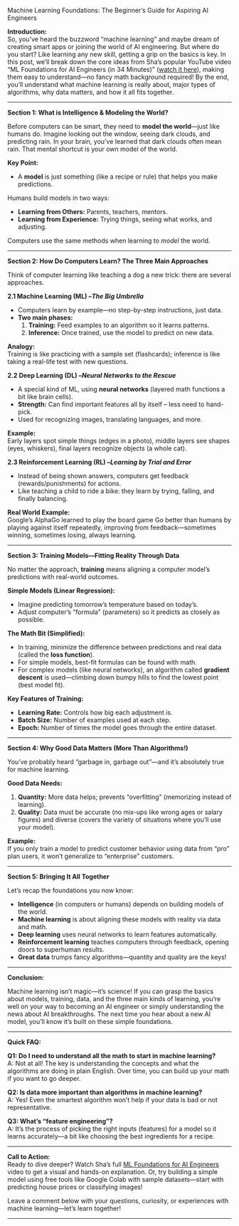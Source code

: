 Machine Learning Foundations: The Beginner’s Guide for Aspiring AI Engineers

**Introduction:**  
So, you’ve heard the buzzword “machine learning” and maybe dream of creating smart apps or joining the world of AI engineering. But where do you start? Like learning any new skill, getting a grip on the basics is key. In this post, we’ll break down the core ideas from Sha’s popular YouTube video “ML Foundations for AI Engineers (in 34 Minutes)” ([watch it here](https://www.youtube.com/watch?v=BUTjcAjfMgY)), making them easy to understand—no fancy math background required! By the end, you’ll understand what machine learning is really about, major types of algorithms, why data matters, and how it all fits together.

---

**Section 1: What is Intelligence & Modeling the World?**

Before computers can be smart, they need to **model the world**—just like humans do. Imagine looking out the window, seeing dark clouds, and predicting rain. In your brain, you’ve learned that dark clouds often mean rain. That mental shortcut is your own model of the world.

**Key Point:**  
- A **model** is just something (like a recipe or rule) that helps you make predictions.

Humans build models in two ways:
- **Learning from Others:** Parents, teachers, mentors.
- **Learning from Experience:** Trying things, seeing what works, and adjusting.

Computers use the same methods when learning to *model* the world.

---

**Section 2: How Do Computers Learn? The Three Main Approaches**

Think of computer learning like teaching a dog a new trick: there are several approaches.

**2.1 Machine Learning (ML) –*The Big Umbrella***
- Computers learn by example—no step-by-step instructions, just data.
- **Two main phases:**
  1. **Training:** Feed examples to an algorithm so it learns patterns.
  2. **Inference:** Once trained, use the model to predict on new data.

**Analogy:**  
Training is like practicing with a sample set (flashcards); inference is like taking a real-life test with new questions.

**2.2 Deep Learning (DL) –*Neural Networks to the Rescue***
- A special kind of ML, using **neural networks** (layered math functions a bit like brain cells).
- **Strength:** Can find important features all by itself – less need to hand-pick.
- Used for recognizing images, translating languages, and more.

**Example:**  
Early layers spot simple things (edges in a photo), middle layers see shapes (eyes, whiskers), final layers recognize objects (a whole cat).

**2.3 Reinforcement Learning (RL) –*Learning by Trial and Error***
- Instead of being shown answers, computers get feedback (rewards/punishments) for actions.
- Like teaching a child to ride a bike: they learn by trying, falling, and finally balancing.

**Real World Example:**  
Google’s AlphaGo learned to play the board game Go better than humans by playing against itself repeatedly, improving from feedback—sometimes winning, sometimes losing, always learning.

---

**Section 3: Training Models—Fitting Reality Through Data**

No matter the approach, **training** means aligning a computer model’s predictions with real-world outcomes.

**Simple Models (Linear Regression):**
- Imagine predicting tomorrow’s temperature based on today’s.
- Adjust computer’s “formula” (parameters) so it predicts as closely as possible.

**The Math Bit (Simplified):**
- In training, minimize the difference between predictions and real data (called the **loss function**).
- For simple models, best-fit formulas can be found with math.
- For complex models (like neural networks), an algorithm called **gradient descent** is used—climbing down bumpy hills to find the lowest point (best model fit).

**Key Features of Training:**
- **Learning Rate:** Controls how big each adjustment is.
- **Batch Size:** Number of examples used at each step.
- **Epoch:** Number of times the model goes through the entire dataset.

---

**Section 4: Why Good Data Matters (More Than Algorithms!)**

You’ve probably heard “garbage in, garbage out”—and it’s absolutely true for machine learning.

**Good Data Needs:**
1. **Quantity:** More data helps; prevents “overfitting” (memorizing instead of learning).
2. **Quality:** Data must be accurate (no mix-ups like wrong ages or salary figures) and diverse (covers the variety of situations where you’ll use your model).

**Example:**  
If you only train a model to predict customer behavior using data from “pro” plan users, it won’t generalize to “enterprise” customers.

---

**Section 5: Bringing It All Together**

Let’s recap the foundations you now know:
- **Intelligence** (in computers or humans) depends on building models of the world.
- **Machine learning** is about aligning these models with reality via data and math.
- **Deep learning** uses neural networks to learn features automatically.
- **Reinforcement learning** teaches computers through feedback, opening doors to superhuman results.
- **Great data** trumps fancy algorithms—quantity and quality are the keys!

---

**Conclusion:**

Machine learning isn’t magic—it’s science! If you can grasp the basics about models, training, data, and the three main kinds of learning, you’re well on your way to becoming an AI engineer or simply understanding the news about AI breakthroughs. The next time you hear about a new AI model, you’ll know it’s built on these simple foundations.

---

**Quick FAQ:**

**Q1: Do I need to understand all the math to start in machine learning?**  
A: Not at all! The key is understanding the concepts and what the algorithms are doing in plain English. Over time, you can build up your math if you want to go deeper.

**Q2: Is data more important than algorithms in machine learning?**  
A: Yes! Even the smartest algorithm won’t help if your data is bad or not representative.

**Q3: What’s “feature engineering”?**  
A: It’s the process of picking the right inputs (features) for a model so it learns accurately—a bit like choosing the best ingredients for a recipe.

---

**Call to Action:**  
Ready to dive deeper? Watch Sha’s full [ML Foundations for AI Engineers](https://www.youtube.com/watch?v=BUTjcAjfMgY) video to get a visual and hands-on explanation. Or, try building a simple model using free tools like Google Colab with sample datasets—start with predicting house prices or classifying images!

Leave a comment below with your questions, curiosity, or experiences with machine learning—let’s learn together!

---